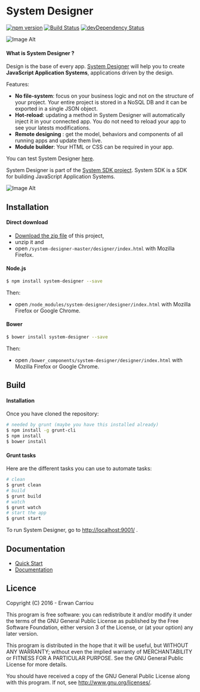 # System Designer

[![npm version](https://badge.fury.io/js/system-designer.svg)](http://badge.fury.io/js/system-designer)
[![Build Status](https://travis-ci.org/system-sdk/system-designer.svg?branch=master)](https://travis-ci.org/system-sdk/system-designer)
[![devDependency Status](https://david-dm.org/system-sdk/system-designer/dev-status.svg)](https://david-dm.org/system-sdk/system-designer#info=devDependencies)

![Image Alt](https://system-designer.github.io/img/v2/system-designer.png)

#### What is System Designer ?

Design is the base of every app. 
[System Designer](https://system-designer.github.io) will help you to create **JavaScript Application Systems**, applications driven by the design.

Features:

* **No file-system**: focus on your business logic and not on the structure of your project. Your entire project is stored in a NoSQL DB and it can be exported in a single JSON object.
* **Hot-reload**: updating a method in System Designer will automatically inject it in your connected app. You do not need to reload your app to see your latests modifications.
* **Remote designing** : get the model, behaviors and components of all running apps and update them live.
* **Module builder**: Your HTML or CSS can be required in your app.

You can test System Designer [here](https://system-designer.github.io/designer/index.html).

System Designer is part of the [System SDK project](https://github.com/system-sdk).
System SDK is a SDK for building JavaScript Application Systems.

![Image Alt](https://system-designer.github.io/img/system-sdk.png)

## Installation

#### Direct download

* [Download the zip file](https://github.com/system-sdk/system-designer/archive/master.zip) of this project,
* unzip it and
* open `/system-designer-master/designer/index.html` with Mozilla Firefox.

#### Node.js

```sh
$ npm install system-designer --save
```

Then:

* open `/node_modules/system-designer/designer/index.html` with Mozilla Firefox or Google Chrome.

#### Bower

```sh
$ bower install system-designer --save
```

Then:

* open `/bower_components/system-designer/designer/index.html` with Mozilla Firefox or Google Chrome.

## Build

#### Installation

Once you have cloned the repository:

```sh
# needed by grunt (maybe you have this installed already)
$ npm install -g grunt-cli
$ npm install
$ bower install
```	 	

#### Grunt tasks

Here are the different tasks you can use to automate tasks:


```sh
# clean
$ grunt clean
# build
$ grunt build
# watch
$ grunt watch
# start the app
$ grunt start
```

To run System Designer, go to [http://localhost:9001/](http://localhost:9001/) .

## Documentation

* [Quick Start](https://system-designer.github.io/designer/documentation/documentation.html#quick-start)
* [Documentation](https://system-designer.github.io/designer/documentation/documentation.html)

## Licence

Copyright (C) 2016 - Erwan Carriou
 
This program is free software: you can redistribute it and/or modify
it under the terms of the GNU General Public License as published by
the Free Software Foundation, either version 3 of the License, or
(at your option) any later version.

This program is distributed in the hope that it will be useful,
but WITHOUT ANY WARRANTY; without even the implied warranty of
MERCHANTABILITY or FITNESS FOR A PARTICULAR PURPOSE.  See the
GNU General Public License for more details.
 
You should have received a copy of the GNU General Public License
along with this program.  If not, see http://www.gnu.org/licenses/. 